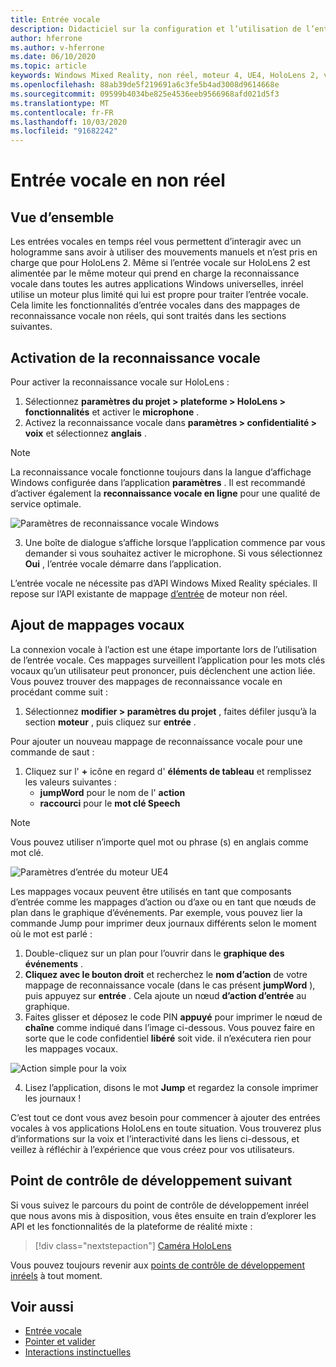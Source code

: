 ```yaml
---
title: Entrée vocale
description: Didacticiel sur la configuration et l’utilisation de l’entrée vocale dans HoloLens 2 et le moteur inréel
author: hferrone
ms.author: v-hferrone
ms.date: 06/10/2020
ms.topic: article
keywords: Windows Mixed Reality, non réel, moteur 4, UE4, HoloLens 2, voix, entrée vocale, reconnaissance vocale, réalité mixte, développement, fonctionnalités, documentation, guides, hologrammes, développement de jeux
ms.openlocfilehash: 88ab39de5f219691a6c3fe5b4ad3008d9614668e
ms.sourcegitcommit: 09599b4034be825e4536eeb9566968afd021d5f3
ms.translationtype: MT
ms.contentlocale: fr-FR
ms.lasthandoff: 10/03/2020
ms.locfileid: "91682242"
---
```

# <a name="voice-input-in-unreal"></a>Entrée vocale en non réel

## <a name="overview"></a>Vue d’ensemble
Les entrées vocales en temps réel vous permettent d’interagir avec un hologramme sans avoir à utiliser des mouvements manuels et n’est pris en charge que pour HoloLens 2. Même si l’entrée vocale sur HoloLens 2 est alimentée par le même moteur qui prend en charge la reconnaissance vocale dans toutes les autres applications Windows universelles, inréel utilise un moteur plus limité qui lui est propre pour traiter l’entrée vocale. Cela limite les fonctionnalités d’entrée vocales dans des mappages de reconnaissance vocale non réels, qui sont traités dans les sections suivantes. 

## <a name="enabling-speech-recognition"></a>Activation de la reconnaissance vocale

Pour activer la reconnaissance vocale sur HoloLens :
1. Sélectionnez **paramètres du projet > plateforme > HoloLens > fonctionnalités** et activer le **microphone** . 
2. Activez la reconnaissance vocale dans **paramètres > confidentialité > voix** et sélectionnez **anglais** .

> [!NOTE]
> La reconnaissance vocale fonctionne toujours dans la langue d’affichage Windows configurée dans l’application **paramètres** . Il est recommandé d’activer également la **reconnaissance vocale en ligne** pour une qualité de service optimale.

![Paramètres de reconnaissance vocale Windows](images/unreal/speech-recognition-settings.png)

3. Une boîte de dialogue s’affiche lorsque l’application commence par vous demander si vous souhaitez activer le microphone. Si vous sélectionnez **Oui** , l’entrée vocale démarre dans l’application.

L’entrée vocale ne nécessite pas d’API Windows Mixed Reality spéciales. Il repose sur l’API existante de mappage [d’entrée](https://docs.unrealengine.com/Gameplay/Input/index.html) de moteur non réel. 

## <a name="adding-speech-mappings"></a>Ajout de mappages vocaux
La connexion vocale à l’action est une étape importante lors de l’utilisation de l’entrée vocale. Ces mappages surveillent l’application pour les mots clés vocaux qu’un utilisateur peut prononcer, puis déclenchent une action liée. Vous pouvez trouver des mappages de reconnaissance vocale en procédant comme suit :
1. Sélectionnez **modifier > paramètres du projet** , faites défiler jusqu’à la section **moteur** , puis cliquez sur **entrée** .

Pour ajouter un nouveau mappage de reconnaissance vocale pour une commande de saut :
1. Cliquez sur l' **+** icône en regard d' **éléments de tableau** et remplissez les valeurs suivantes :
    * **jumpWord** pour le nom de l' **action**
    * **raccourci** pour le **mot clé Speech**

> [!NOTE]
> Vous pouvez utiliser n’importe quel mot ou phrase (s) en anglais comme mot clé. 

![Paramètres d’entrée du moteur UE4](images/unreal/engine-input.png)

Les mappages vocaux peuvent être utilisés en tant que composants d’entrée comme les mappages d’action ou d’axe ou en tant que nœuds de plan dans le graphique d’événements. Par exemple, vous pouvez lier la commande Jump pour imprimer deux journaux différents selon le moment où le mot est parlé :

1. Double-cliquez sur un plan pour l’ouvrir dans le **graphique des événements** .
2. **Cliquez avec le bouton droit** et recherchez le **nom d’action** de votre mappage de reconnaissance vocale (dans le cas présent **jumpWord** ), puis appuyez sur **entrée** . Cela ajoute un nœud **d’action d’entrée** au graphique.
3. Faites glisser et déposez le code PIN **appuyé** pour imprimer le nœud de **chaîne** comme indiqué dans l’image ci-dessous. Vous pouvez faire en sorte que le code confidentiel **libéré** soit vide. il n’exécutera rien pour les mappages vocaux.
 
![Action simple pour la voix](images/unreal/voice-input-img-03.png)

4. Lisez l’application, disons le mot **Jump** et regardez la console imprimer les journaux !

C’est tout ce dont vous avez besoin pour commencer à ajouter des entrées vocales à vos applications HoloLens en toute situation. Vous trouverez plus d’informations sur la voix et l’interactivité dans les liens ci-dessous, et veillez à réfléchir à l’expérience que vous créez pour vos utilisateurs.

## <a name="next-development-checkpoint"></a>Point de contrôle de développement suivant

Si vous suivez le parcours du point de contrôle de développement inréel que nous avons mis à disposition, vous êtes ensuite en train d’explorer les API et les fonctionnalités de la plateforme de réalité mixte : 

> [!div class="nextstepaction"]
> [Caméra HoloLens](unreal-hololens-camera.md)

Vous pouvez toujours revenir aux [points de contrôle de développement inréels](unreal-development-overview.md#2-core-building-blocks) à tout moment.

## <a name="see-also"></a>Voir aussi
* [Entrée vocale](../../design/voice-input.md)
* [Pointer et valider](../../design/gaze-and-commit.md)
* [Interactions instinctuelles](../../design/interaction-fundamentals.md)

